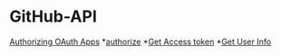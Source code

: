 # GitHub-API
[Authorizing OAuth Apps](https://docs.github.com/en/developers/apps/building-oauth-apps/authorizing-oauth-apps)
*[authorize](https://github.com/login/oauth/authorize)
*[Get Access token](https://github.com/login/oauth/access_token)
*[Get User Info](https://api.github.com/user)
